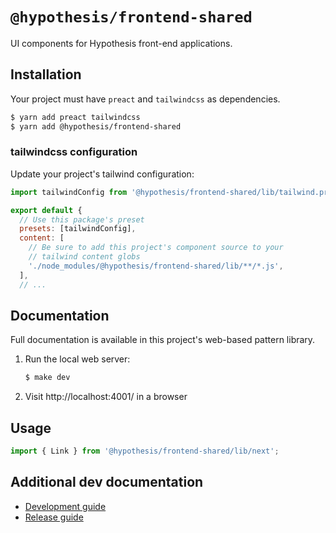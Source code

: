 # `@hypothesis/frontend-shared`

UI components for Hypothesis front-end applications.

## Installation

Your project must have `preact` and `tailwindcss` as dependencies.

```sh
$ yarn add preact tailwindcss
$ yarn add @hypothesis/frontend-shared
```

### tailwindcss configuration

Update your project's tailwind configuration:

```js
import tailwindConfig from '@hypothesis/frontend-shared/lib/tailwind.preset.js';

export default {
  // Use this package's preset
  presets: [tailwindConfig],
  content: [
    // Be sure to add this project's component source to your
    // tailwind content globs
    './node_modules/@hypothesis/frontend-shared/lib/**/*.js',
  ],
  // ...
```

## Documentation

Full documentation is available in this project's web-based pattern library.

1. Run the local web server:
   ```sh
   $ make dev
   ```
2. Visit http://localhost:4001/ in a browser

## Usage

```js
import { Link } from '@hypothesis/frontend-shared/lib/next';
```

## Additional dev documentation

- [Development guide](docs/developing.md)
- [Release guide](docs/releases.md)
